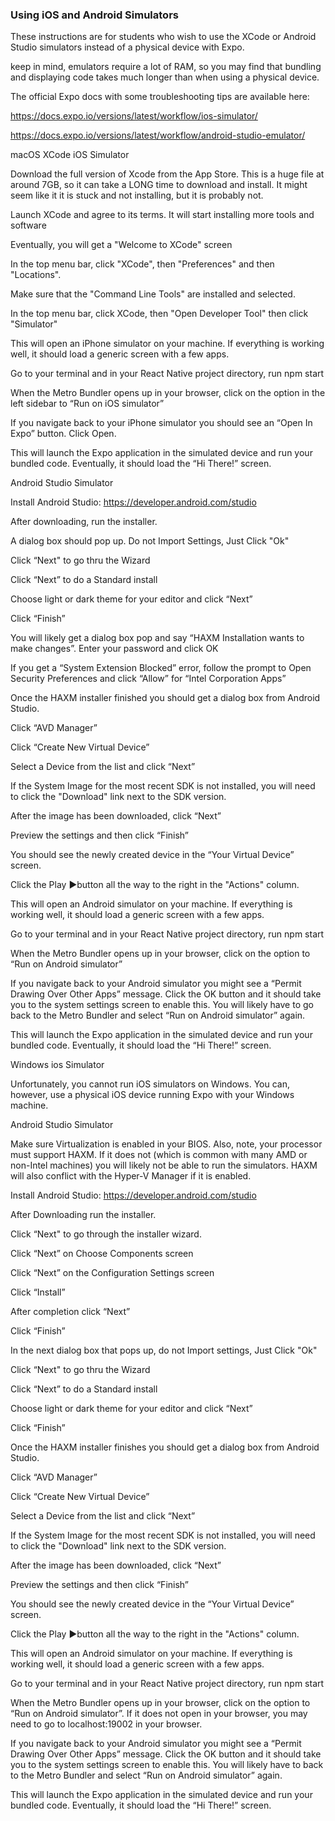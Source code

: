 ### Using iOS and Android Simulators

These instructions are for students who wish to use the XCode or Android Studio simulators instead of a physical device with Expo.

keep in mind, emulators require a lot of RAM, so you may find that bundling and displaying code takes much longer than when using a physical device.

The official Expo docs with some troubleshooting tips are available here:

https://docs.expo.io/versions/latest/workflow/ios-simulator/

https://docs.expo.io/versions/latest/workflow/android-studio-emulator/

macOS
XCode iOS Simulator

Download the full version of Xcode from the App Store. This is a huge file at around 7GB, so it can take a LONG time to download and install. It might seem like it it is stuck and not installing, but it is probably not.

Launch XCode and agree to its terms. It will start installing more tools and software

Eventually, you will get a "Welcome to XCode" screen

In the top menu bar, click "XCode", then "Preferences" and then "Locations".

Make sure that the "Command Line Tools" are installed and selected.

In the top menu bar, click XCode, then "Open Developer Tool" then click "Simulator"

This will open an iPhone simulator on your machine. If everything is working well, it should load a generic screen with a few apps.

Go to your terminal and in your React Native project directory, run npm start

When the Metro Bundler opens up in your browser, click on the option in the left sidebar to “Run on iOS simulator”

If you navigate back to your iPhone simulator you should see an “Open In Expo” button. Click Open.

This will launch the Expo application in the simulated device and run your bundled code. Eventually, it should load the “Hi There!” screen.

Android Studio Simulator

Install Android Studio: https://developer.android.com/studio

After downloading, run the installer.

A dialog box should pop up. Do not Import Settings, Just Click "Ok"

Click “Next" to go thru the Wizard

Click “Next” to do a Standard install

Choose light or dark theme for your editor and click “Next”

Click “Finish”

You will likely get a dialog box pop and say “HAXM Installation wants to make changes”. Enter your password and click OK

If you get a “System Extension Blocked” error, follow the prompt to Open Security Preferences and click “Allow” for “Intel Corporation Apps”

Once the HAXM installer finished you should get a dialog box from Android Studio.

Click “AVD Manager”

Click “Create New Virtual Device”

Select a Device from the list and click “Next”

If the System Image for the most recent SDK is not installed, you will need to click the "Download" link next to the SDK version.

After the image has been downloaded, click “Next”

Preview the settings and then click “Finish”

You should see the newly created device in the “Your Virtual Device” screen.

Click the Play ▶️button all the way to the right in the "Actions" column.

This will open an Android simulator on your machine. If everything is working well, it should load a generic screen with a few apps.

Go to your terminal and in your React Native project directory, run npm start

When the Metro Bundler opens up in your browser, click on the option to “Run on Android simulator”

If you navigate back to your Android simulator you might see a “Permit Drawing Over Other Apps” message. Click the OK button and it should take you to the system settings screen to enable this. You will likely have to go back to the Metro Bundler and select “Run on Android simulator” again.

This will launch the Expo application in the simulated device and run your bundled code. Eventually, it should load the “Hi There!” screen.

Windows
ios Simulator

Unfortunately, you cannot run iOS simulators on Windows. You can, however, use a physical iOS device running Expo with your Windows machine.

Android Studio Simulator

Make sure Virtualization is enabled in your BIOS. Also, note, your processor must support HAXM. If it does not (which is common with many AMD or non-Intel machines) you will likely not be able to run the simulators. HAXM will also conflict with the Hyper-V Manager if it is enabled.

Install Android Studio: https://developer.android.com/studio

After Downloading run the installer.

Click “Next" to go through the installer wizard.

Click “Next” on Choose Components screen

Click “Next” on the Configuration Settings screen

Click “Install”

After completion click “Next”

Click “Finish”

In the next dialog box that pops up, do not Import settings, Just Click "Ok"

Click “Next" to go thru the Wizard

Click “Next” to do a Standard install

Choose light or dark theme for your editor and click “Next”

Click “Finish”

Once the HAXM installer finishes you should get a dialog box from Android Studio.

Click “AVD Manager”

Click “Create New Virtual Device”

Select a Device from the list and click “Next”

If the System Image for the most recent SDK is not installed, you will need to click the "Download" link next to the SDK version.

After the image has been downloaded, click “Next”

Preview the settings and then click “Finish”

You should see the newly created device in the “Your Virtual Device” screen.

Click the Play ▶️button all the way to the right in the "Actions" column.

This will open an Android simulator on your machine. If everything is working well, it should load a generic screen with a few apps.

Go to your terminal and in your React Native project directory, run npm start

When the Metro Bundler opens up in your browser, click on the option to “Run on Android simulator”. If it does not open in your browser, you may need to go to localhost:19002 in your browser.

If you navigate back to your Android simulator you might see a “Permit Drawing Over Other Apps” message. Click the OK button and it should take you to the system settings screen to enable this. You will likely have to back to the Metro Bundler and select “Run on Android simulator” again.

This will launch the Expo application in the simulated device and run your bundled code. Eventually, it should load the “Hi There!” screen.
